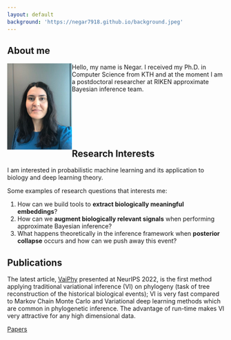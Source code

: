 ```yaml
---
layout: default
background: 'https://negar7918.github.io/background.jpeg'
---
```


## About me

<img class="profile-picture" src="me.jpeg" width="150" height="200"  style="float: left">

<div>
  <p>Hello, my name is Negar. I received my Ph.D. in Computer Science from KTH and at the moment I am a postdoctoral researcher at RIKEN approximate Bayesian inference team. </p>
</div>

<br>
<br>
<br>
<br>
<br>

## Research Interests

I am interested in probabilistic machine learning and its application to biology and deep learning theory. 

Some examples of research questions that interests me:
1. How can we build tools to <b>extract biologically meaningful embeddings</b>?
2. How can we <b>augment biologically relevant signals</b> when performing approximate Bayesian inference?
3. What happens theoretically in the inference framework when <b>posterior collapse</b> occurs and how can we push away this event?    



## Publications

The latest article, <a href="https://arxiv.org/abs/2203.01121">VaiPhy</a> presented at NeurIPS 2022, is the first method applying traditional variational inference (VI) on phylogeny (task of tree reconstruction of the historical biological events); VI is very fast compared to Markov Chain Monte Carlo and Variational deep learning methods which are common in phylogenetic inference. The advantage of run-time makes VI very attractive for any high dimensional data.

<a href="https://scholar.google.se/citations?user=714HmacAAAAJ">Papers</a>




